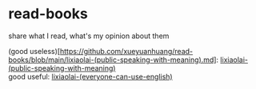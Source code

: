 # read-books
share what I read, what's my opinion about them

(good useless)[https://github.com/xueyuanhuang/read-books/blob/main/lixiaolai-(public-speaking-with-meaning).md]: [lixiaolai-(public-speaking-with-meaning)](https://github.com/xueyuanhuang/public-speaking-with-meaning)  
good useful: [lixiaolai-(everyone-can-use-english)](https://github.com/xueyuanhuang/everyone-can-use-english)  
